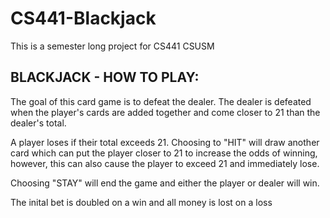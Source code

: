 # CS441-Blackjack
This is a semester long project for CS441 CSUSM

BLACKJACK - HOW TO PLAY:
-----------------------------------------------
The goal of this card game is to defeat the dealer.
The dealer is defeated when the player's cards are added together and come closer to 21 than the dealer's total.

A player loses if their total exceeds 21.
Choosing to "HIT" will draw another card which can put the player closer to 21 to increase the odds of winning, however, this can also cause the player
to exceed 21 and immediately lose.

Choosing "STAY" will end the game and either the player or dealer will win. 

The inital bet is doubled on a win and all money is lost on a loss
